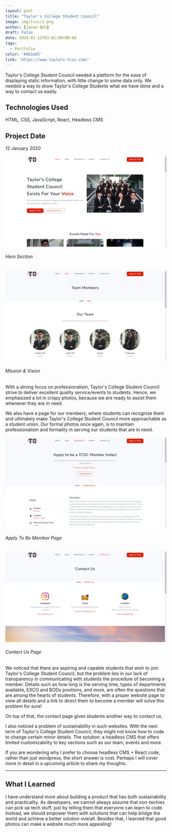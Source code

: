 ```yaml
---
layout: post
title: "Taylor's College Student Council"
image: img/tcsc/1.png
author: [Jason Beh]
draft: False
date: 2020-01-12T03:01:09+00:00
tags:
  - Portfolio
color: '#db1e03'
link: 'https://www.taylors-tcsc.com/'
---
```


Taylor's College Student Council needed a platform for the ease of displaying static information, with little change to some data only. We needed a way to show Taylor's College Students what we have done and a way to contact us easily.

## Technologies Used

HTML, CSS, JavaScript, React, Headless CMS

## Project Date

12 January 2020

![Hero Section](img/tcsc/1.png)

###### Hero Section

![Mission & Vision](img/tcsc/2.png)

###### Mission & Vision

With a strong focus on professionalism, Taylor's College Student Council strive to deliver excellent quality service/events to students. Hence, we emphasized a lot in crispy photos, because we are ready to assist them whenever they are in need.

We also have a page for our members, where students can recognize them and ultimately make Taylor's College Student Council more approachable as a student union. Our formal photos once again, is to maintain professionalism and formality in serving our students that are in need.

![Apply To Be Member Page](img/tcsc/3.png)

###### Apply To Be Member Page

![Contact Us Page](img/tcsc/4.png)

###### Contact Us Page

We noticed that there are aspiring and capable students that wish to join Taylor's College Student Council, but the problem lies in our lack of transparency in communicating with students the procedure of becoming a member. Details such as how long is the serving time, types of departments available, EXCO and BODs positions, and more, are often the questions that are among the hearts of students. Therefore, with a proper website page to view all details and a link to direct them to become a member will solve this problem for sure!

On top of that, the contact page gives students another way to contact us.

I also noticed a problem of sustainability in such websites. With the next term of Taylor's College Student Council, they might not know how to code to change certain minor details. The solution: a headless CMS that offers limited customizability to key sections such as our team, events and more.

If you are wondering why I prefer to choose headless CMS + React code, rather than just wordpress, the short answer is cost. Perhaps I will cover more in detail in a upcoming article to share my thoughts.

---

## What I Learned

I have understand more about building a product that has both sustainability and practicality. As developers, we cannot always assume that non-techies can pick up tech stuff, just by telling them that everyone can learn to code. Instead, we should empower them with solutions that can help bridge the world and achieve a better solution overall. Besides that, I learned that good photos can make a website much more appealing!
